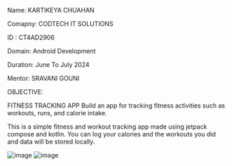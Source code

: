 Name: KARTIKEYA CHUAHAN

Comapny: CODTECH IT SOLUTIONS

ID : CT4AD2906

Domain: Android Development

Duration: June To July 2024

Mentor: SRAVANI GOUNI

OBJECTIVE:

FITNESS TRACKING APP 
Build an app for tracking fitness activities such as workouts, runs, and
 calorie intake.

This is a simple fitness and workout tracking app made using jetpack compose and kotlin.
You can log your calories and the workouts you did and data will be stored locally.

![image](https://github.com/user-attachments/assets/4560fe54-b014-4d72-ac5f-0a258e65ad9a)
![image](https://github.com/user-attachments/assets/121d78a7-4fd8-472c-8f4a-fefe4a6acbaf)
